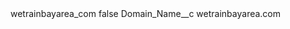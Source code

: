 <?xml version="1.0" encoding="UTF-8"?>
<CustomMetadata xmlns="http://soap.sforce.com/2006/04/metadata" xmlns:xsi="http://www.w3.org/2001/XMLSchema-instance" xmlns:xsd="http://www.w3.org/2001/XMLSchema">
    <label>wetrainbayarea_com</label>
    <protected>false</protected>
    <values>
        <field>Domain_Name__c</field>
        <value xsi:type="xsd:string">wetrainbayarea.com</value>
    </values>
</CustomMetadata>
